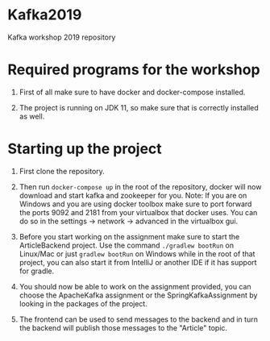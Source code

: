 # Kafka2019
Kafka workshop 2019 repository

# Required programs for the workshop
1. First of all make sure to have docker and docker-compose installed.

2. The project is running on JDK 11, so make sure that is correctly installed as well.

# Starting up the project
1. First clone the repository.

2. Then run `docker-compose up` in the root of the repository, docker will now download and start kafka and zookeeper for you.
Note: If you are on Windows and you are using docker toolbox make sure to port forward the ports 9092 and 2181 from your virtualbox that docker uses. You can do so in the settings -> network -> advanced in the virtualbox gui.

3. Before you start working on the assignment make sure to start the ArticleBackend project. 
Use the command `./gradlew bootRun` on Linux/Mac or just `gradlew bootRun` on Windows while in the root of that project, you can also start it from IntelliJ or another IDE if it has support for gradle.

4. You should now be able to work on the assignment provided, you can choose the ApacheKafka assignment or the SpringKafkaAssignment by looking in the packages of the project.

5. The frontend can be used to send messages to the backend and in turn the backend will publish those messages to the "Article" topic.